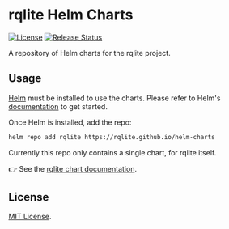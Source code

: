 # rqlite Helm Charts

[![License](https://img.shields.io/badge/License-MIT-blue.svg)](https://github.com/rqlite/helm-charts/blob/master/LICENSE)
[![Release Status](https://github.com/rqlite/helm-charts/workflows/Release%20Charts/badge.svg)](https://github.com/rqlite/helm-charts/actions)

A repository of Helm charts for the rqlite project.


## Usage

[Helm](https://helm.sh) must be installed to use the charts.
Please refer to Helm's [documentation](https://helm.sh/docs/) to get started.

Once Helm is installed, add the repo:

```sh
helm repo add rqlite https://rqlite.github.io/helm-charts
```

Currently this repo only contains a single chart, for rqlite itself.

👉 See the [rqlite chart
documentation](https://rqlite.github.io/helm-charts/charts/rqlite).


## License

[MIT License](https://github.com/rqlite/helm-charts/blob/master/LICENSE).
